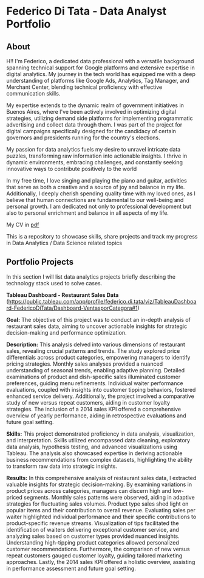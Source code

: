 # Federico Di Tata - Data Analyst Portfolio
## About
H!! I'm Federico, a dedicated data professional with a versatile background spanning technical support for Google platforms and extensive expertise in digital analytics. My journey in the tech world has equipped me with a deep understanding of platforms like Google Ads, Analytics, Tag Manager, and Merchant Center, blending technical proficiency with effective communication skills.

My expertise extends to the dynamic realm of government initiatives in Buenos Aires, where I've been actively involved in optimizing digital strategies, utilizing demand side platforms for implementing programmatic advertising and collect data through them. I was part of the project for digital campaigns specifically designed for the candidacy of certain governors and presidents running for the country's elections. 

My passion for data analytics fuels my desire to unravel intricate data puzzles, transforming raw information into actionable insights. I thrive in dynamic environments, embracing challenges, and constantly seeking innovative ways to contribute positively to the world

In my free time, I love singing and playing the piano and guitar, activities that serve as both a creative and a source of joy and balance in my life. Additionally, I deeply cherish spending quality time with my loved ones, as I believe that human connections are fundamental to our well-being and personal growth. I am dedicated not only to professional development but also to personal enrichment and balance in all aspects of my life.

My CV in [pdf](https://github.com/FedericoDiTata/Portfolio/blob/main/Federico%20Di%20Tata%20-%20Data%20Analyst%20-%20CV.pdf)

This is a repository to showcase skills, share projects and track my progress in Data Analytics / Data Science related topics

## Portfolio Projects
In this section I will list data analytics projects briefly describing the technology stack used to solve cases.

**Tableau Dashboard - Restaurant Sales Data**
(https://public.tableau.com/app/profile/federico.di.tata/viz/TableauDashboard-FedericoDiTata/Dashboard-VentasporCategora#1)

**Goal:** The objective of this project was to conduct an in-depth analysis of restaurant sales data, aiming to uncover actionable insights for strategic decision-making and performance optimization.

**Description:** This analysis delved into various dimensions of restaurant sales, revealing crucial patterns and trends. The study explored price differentials across product categories, empowering managers to identify pricing strategies. Monthly sales analyses provided a nuanced understanding of seasonal trends, enabling adaptive planning. Detailed examinations of product and dish-specific sales illuminated customer preferences, guiding menu refinements. Individual waiter performance evaluations, coupled with insights into customer tipping behaviors, fostered enhanced service delivery. Additionally, the project involved a comparative study of new versus repeat customers, aiding in customer loyalty strategies. The inclusion of a 2014 sales KPI offered a comprehensive overview of yearly performance, aiding in retrospective evaluations and future goal setting.

**Skills:** This project demonstrated proficiency in data analysis, visualization, and interpretation. Skills utilized encompassed data cleaning, exploratory data analysis, hypothesis testing, and advanced visualizations using Tableau. The analysis also showcased expertise in deriving actionable business recommendations from complex datasets, highlighting the ability to transform raw data into strategic insights.

**Results:** In this comprehensive analysis of restaurant sales data, I extracted valuable insights for strategic decision-making. By examining variations in product prices across categories, managers can discern high and low-priced segments. Monthly sales patterns were observed, aiding in adaptive strategies for fluctuating sales volumes. Product type sales shed light on popular items and their contribution to overall revenue. Evaluating sales per waiter highlighted individual performance and their specific contributions to product-specific revenue streams. Visualization of tips facilitated the identification of waiters delivering exceptional customer service, and analyzing sales based on customer types provided nuanced insights. Understanding high-tipping product categories allowed personalized customer recommendations. Furthermore, the comparison of new versus repeat customers gauged customer loyalty, guiding tailored marketing approaches. Lastly, the 2014 sales KPI offered a holistic overview, assisting in performance assessment and future goal setting.

